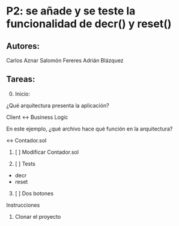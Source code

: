 # P2: se añade y se teste la funcionalidad de decr() y reset()

## Autores:

Carlos Aznar
Salomón Fereres
Adrián Blázquez

## Tareas:

0. Inicio:

¿Qué arquitectura presenta la aplicación?

Client <-> Business Logic

En este ejemplo, ¿qué archivo hace qué función en la arquitectura?

 <-> Contador.sol

1. [ ] Modificar Contador.sol

2. [ ] Tests

- decr
- reset

3. [ ] Dos botones

Instrucciones

1. Clonar el proyecto
